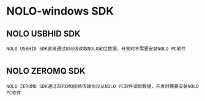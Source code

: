 # NOLO-windows SDK   

## NOLO USBHID SDK
    NOLO USBHID SDK直接通过USB线读取NOLO定位数据，开发时不需要安装NOLO PC软件
#
## NOLO ZEROMQ SDK
    NOLO ZEROMQ SDK通过ZEROMQ网络传输协议从NOLO PC软件读取数据，开发时需要安装NOLO PC软件
#

        
        
